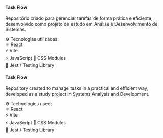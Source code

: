 #### Task Flow
Repositório criado para gerenciar tarefas de forma prática e eficiente, desenvolvido como projeto de estudo em Análise e Desenvolvimento de Sistemas.

⚙️ Tecnologias utilizadas:  
⚛️ React  
⚡ Vite  
⚡ JavaScript 
🎨 CSS Modules  
🧪 Jest / Testing Library  

#### Task Flow 
Repository created to manage tasks in a practical and efficient way, developed as a study project in Systems Analysis and Development.

⚙️ Technologies used:  
⚛️ React  
⚡ Vite  
⚡ JavaScript
🎨 CSS Modules  
🧪 Jest / Testing Library
